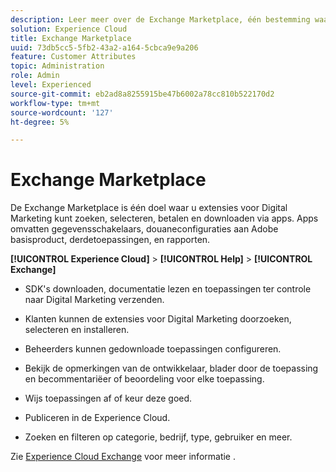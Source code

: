 ```yaml
---
description: Leer meer over de Exchange Marketplace, één bestemming waar u Digital Marketing-extensies kunt zoeken, zoeken, selecteren, betalen en downloaden via apps.
solution: Experience Cloud
title: Exchange Marketplace
uuid: 73db5cc5-5fb2-43a2-a164-5cbca9e9a206
feature: Customer Attributes
topic: Administration
role: Admin
level: Experienced
source-git-commit: eb2ad8a8255915be47b6002a78cc810b522170d2
workflow-type: tm+mt
source-wordcount: '127'
ht-degree: 5%

---
```



# Exchange Marketplace

De Exchange Marketplace is één doel waar u extensies voor Digital Marketing kunt zoeken, selecteren, betalen en downloaden via apps. Apps omvatten gegevensschakelaars, douaneconfiguraties aan Adobe basisproduct, derdetoepassingen, en rapporten.

**[!UICONTROL Experience Cloud]** > **[!UICONTROL Help]** > **[!UICONTROL Exchange]**

* SDK&#39;s downloaden, documentatie lezen en toepassingen ter controle naar Digital Marketing verzenden.

* Klanten kunnen de extensies voor Digital Marketing doorzoeken, selecteren en installeren.

* Beheerders kunnen gedownloade toepassingen configureren.

* Bekijk de opmerkingen van de ontwikkelaar, blader door de toepassing en becommentariëer of beoordeling voor elke toepassing.

* Wijs toepassingen af of keur deze goed.

* Publiceren in de Experience Cloud.

* Zoeken en filteren op categorie, bedrijf, type, gebruiker en meer.

Zie [Experience Cloud Exchange](https://exchange.adobe.com/experiencecloud.html) voor meer informatie .
